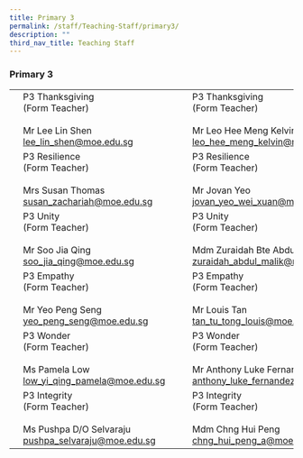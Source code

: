 ```yaml
---
title: Primary 3
permalink: /staff/Teaching-Staff/primary3/
description: ""
third_nav_title: Teaching Staff
---
```

### Primary 3

|  	|  	|  	|  	|  	|
|---	|---	|---	|---	|---	|
| 	| P3 Thanksgiving<br>(Form Teacher)<br><br>Mr Lee Lin Shen<br>lee_lin_shen@moe.edu.sg 	|   	| 	| P3 Thanksgiving<br>(Form Teacher)<br><br>Mr Leo Hee Meng Kelvin<br>leo_hee_meng_kelvin@moe.edu.sg 	|
| | P3 Resilience<br>(Form Teacher)<br><br>Mrs Susan Thomas<br>susan_zachariah@moe.edu.sg|   	| | P3 Resilience<br>(Form Teacher) <br><br>Mr Jovan Yeo<br>jovan_yeo_wei_xuan@moe.edu.sg 	|
| | P3 Unity<br>(Form Teacher)<br><br>Mr Soo Jia Qing<br>soo_jia_qing@moe.edu.sg 	|   	| 	| P3 Unity<br>(Form Teacher)<br><br>Mdm Zuraidah Bte Abdul Malik<br>zuraidah_abdul_malik@moe.edu.sg	|
|  	| P3 Empathy<br>(Form Teacher)<br><br>Mr Yeo Peng Seng<br>yeo_peng_seng@moe.edu.sg 	|   	| 	| P3 Empathy <br>(Form Teacher)<br><br>Mr Louis Tan<br>tan_tu_tong_louis@moe.edu.sg	|
| | P3 Wonder<br>(Form Teacher)<br><br>Ms Pamela Low<br>low_yi_qing_pamela@moe.edu.sg	|   	| 	| P3 Wonder<br>(Form Teacher)<br><br>Mr Anthony Luke Fernandez<br>anthony_luke_fernandez@moe.edu.sg	|
| | P3 Integrity<br>(Form Teacher)<br><br>Ms Pushpa D/O Selvaraju<br>pushpa_selvaraju@moe.edu.sg	|   	| 	| P3 Integrity<br>(Form Teacher)<br><br>Mdm Chng Hui Peng<br>chng_hui_peng_a@moe.edu.sg 	|